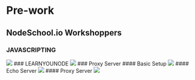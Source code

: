 # Pre-work
## NodeSchool.io Workshoppers
### JAVASCRIPTING
<img src="http://imagizer.imageshack.us/a/img922/8870/DqvjQK.png">
### LEARNYOUNODE
<img src="http://imageshack.com/a/img921/3153/I82Nv1.png">
### Proxy Server
#### Basic Setup
<img  src = "http://imageshack.com/a/img923/9713/Kwx3VZ.gif">
#### Echo Server
<img src = "http://imageshack.com/a/img923/2127/9lMWBI.gif">
#### Proxy Server
<img src="http://imageshack.com/a/img921/8182/8zc5jR.gif">
